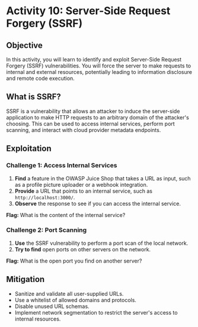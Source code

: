 # Activity 10: Server-Side Request Forgery (SSRF)

## Objective

In this activity, you will learn to identify and exploit Server-Side Request Forgery (SSRF) vulnerabilities. You will force the server to make requests to internal and external resources, potentially leading to information disclosure and remote code execution.

## What is SSRF?

SSRF is a vulnerability that allows an attacker to induce the server-side application to make HTTP requests to an arbitrary domain of the attacker's choosing. This can be used to access internal services, perform port scanning, and interact with cloud provider metadata endpoints.

## Exploitation

### Challenge 1: Access Internal Services

1.  **Find** a feature in the OWASP Juice Shop that takes a URL as input, such as a profile picture uploader or a webhook integration.
2.  **Provide** a URL that points to an internal service, such as `http://localhost:3000/`.
3.  **Observe** the response to see if you can access the internal service.

**Flag:** What is the content of the internal service?

### Challenge 2: Port Scanning

1.  **Use** the SSRF vulnerability to perform a port scan of the local network.
2.  **Try to find** open ports on other servers on the network.

**Flag:** What is the open port you find on another server?

## Mitigation

*   Sanitize and validate all user-supplied URLs.
*   Use a whitelist of allowed domains and protocols.
*   Disable unused URL schemas.
*   Implement network segmentation to restrict the server's access to internal resources.


